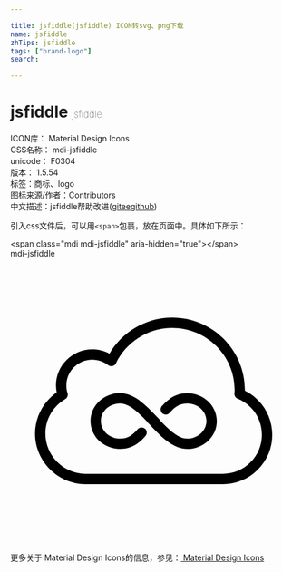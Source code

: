 ```yaml
---

title: jsfiddle(jsfiddle) ICON转svg、png下载
name: jsfiddle
zhTips: jsfiddle
tags: ["brand-logo"]
search: 

---
```


# jsfiddle  <small style="font-size: 60%;font-weight: 100">jsfiddle</small>


<div class="detail-page">
<p>
<span>
ICON库：
<span class="badge-secondary badge">Material Design Icons</span> 
</span>
<br/>
<span>
CSS名称：
<span class="badge-secondary badge">mdi-jsfiddle</span> 
</span>
<br/>
<span>
unicode：
<span class="badge-secondary badge">F0304</span> 
<copy-btn content='F0304' btn-title=""></copy-btn>
<copy-btn :content='String.fromCodePoint(parseInt("F0304", 16))' btn-title="复制U"></copy-btn>
</span>
<br/>
<span>
版本：
<span class="badge-secondary badge">1.5.54</span> 
</span><br/><span>标签：<span class="badge-light badge"><router-link to="/tags/brand-logo.html">商标、logo</router-link></span></span>
<br/>
<span>图标来源/作者：<span class="badge-light badge">Contributors</span></span> 
<br/>
<span class="zh-detail">中文描述：<span class="badge-primary badge">jsfiddle</span><span class="help-link"><span>帮助改进</span>(<a href="https://gitee.com/liuwave/icon-helper/edit/master/json/material/jsfiddle.json" target="_blank" rel="noopener noreferrer">gitee</a><a href="https://github.com/liuwave/icon-helper/edit/master/json/material/jsfiddle.json" target="_blank" rel="noopener noreferrer">github</a></span>)</span><br/>
</p>
</div>
<div class="alert alert-dark">
  <i class="mdi mdi-jsfiddle mdi-48px"></i>
  <i class="mdi mdi-jsfiddle mdi-36px"></i>
  <i class="mdi mdi-jsfiddle mdi-24px"></i>
  <i class="mdi mdi-jsfiddle mdi-18px"></i>
</div>
<div>
  <p>引入css文件后，可以用<code>&lt;span&gt;</code>包裹，放在页面中。具体如下所示：    
  </p>
  <div class="alert alert-primary" style="font-size: 14px">
    &lt;span class="mdi mdi-jsfiddle" aria-hidden="true"&gt;&lt;/span&gt;
    <copy-btn content='<span class="mdi mdi-jsfiddle" aria-hidden="true"></span>'></copy-btn>
  </div>
  <div class="alert alert-secondary">
    <i class="mdi mdi-jsfiddle"
    style="font-size: 24px"
    aria-hidden="true"></i> mdi-jsfiddle
    <copy-btn content="mdi-jsfiddle" btn-title="复制图标名称"></copy-btn>
  </div>
</div>
<div id="svg" class="svg-wrap">
<svg xmlns="http://www.w3.org/2000/svg" viewBox="0 0 24 24"><path d="M17.34 13.7C17.34 15 16.23 16.04 14.86 16.04C13.65 16.04 12.64 15 11.75 14.04L11.5 13.79C11.5 13.76 11.47 13.73 11.45 13.7C10.74 12.96 9.96 12.22 9.21 12.22C8.32 12.22 7.6 12.88 7.6 13.69C7.6 14.5 8.32 15.17 9.21 15.17C9.97 15.17 10.35 14.75 10.63 14.45L10.7 14.37C10.86 14.2 11.14 14.19 11.31 14.35C11.5 14.5 11.5 14.79 11.33 14.96L11.27 15.03C10.94 15.38 10.35 16.03 9.21 16.03C7.84 16.03 6.73 15 6.73 13.69C6.73 12.4 7.84 11.35 9.21 11.35C10.42 11.35 11.43 12.41 12.32 13.35L12.56 13.6C12.58 13.63 12.6 13.66 12.62 13.69C13.33 14.43 14.11 15.17 14.86 15.17C15.75 15.17 16.47 14.5 16.47 13.69C16.47 12.88 15.75 12.22 14.86 12.22C14.11 12.22 13.72 12.64 13.44 12.94L13.37 13C13.21 13.19 12.94 13.2 12.76 13.04C12.59 12.87 12.58 12.6 12.74 12.42L12.81 12.36C13.13 12 13.73 11.36 14.86 11.36C16.23 11.36 17.34 12.4 17.34 13.7M22 14.85C22 15.96 21.57 17 20.78 17.79C20 18.57 18.95 19 17.84 19H6.28C3.96 18.96 2.07 17.06 2.07 14.75C2.07 13.37 2.76 12.07 3.89 11.28C3.85 11.09 3.83 10.9 3.83 10.7C3.83 9.03 5.2 7.67 6.88 7.67C7.39 7.67 7.88 7.79 8.32 8.03C9.41 6.17 11.43 5 13.6 5C16.97 5 19.7 7.72 19.7 11.07L19.7 11.14C21.11 11.84 22 13.27 22 14.85M21.13 14.85C21.13 13.5 20.33 12.32 19.09 11.81C18.92 11.74 18.81 11.57 18.82 11.38L18.83 11.29C18.83 11.22 18.84 11.14 18.84 11.07C18.84 8.2 16.5 5.87 13.6 5.87C11.6 5.87 9.74 7.03 8.87 8.83C8.82 8.95 8.71 9.04 8.58 9.07C8.46 9.1 8.32 9.07 8.22 9C7.83 8.69 7.37 8.53 6.88 8.53C5.68 8.53 4.7 9.5 4.7 10.7C4.7 10.92 4.73 11.14 4.8 11.34C4.86 11.54 4.78 11.75 4.61 11.85C3.56 12.47 2.94 13.55 2.94 14.75C2.94 16.59 4.44 18.1 6.29 18.13H17.83C18.72 18.13 19.54 17.79 20.16 17.17C20.79 16.55 21.13 15.73 21.13 14.85Z" /></svg>
</div>
<detail full-name='mdi-jsfiddle'></detail>
    
<div><p>更多关于 Material Design Icons的信息，参见：<a target="_blank" href="https://iconhelper.cn/material.html"> Material Design Icons</a>
</p></div>
